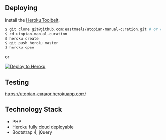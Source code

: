 ## Deploying

Install the [Heroku Toolbelt](https://toolbelt.heroku.com/).

```sh
$ git clone git@github.com:eastmaels/utopian-manual-curation.git # or clone your own fork
$ cd utopian-manual-curation
$ heroku create
$ git push heroku master
$ heroku open
```

or

[![Deploy to Heroku](https://www.herokucdn.com/deploy/button.png)](https://heroku.com/deploy)


## Testing

https://utopian-curator.herokuapp.com/

## Technology Stack

- PHP
- Heroku fully cloud deployable
- Bootstrap 4, jQuery
